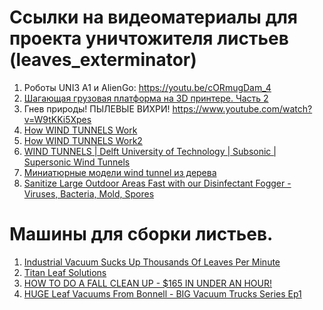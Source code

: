 # Ссылки на видеоматериалы для проекта уничтожителя листьев (leaves_exterminator)
1. Роботы UNI3 A1 и AlienGo: https://youtu.be/cORmugDam_4
2. [Шагающая грузовая платформа на 3D принтере. Часть 2](https://www.youtube.com/watch?v=C_nxCPMWlyc)
3. Гнев природы! ПЫЛЕВЫЕ ВИХРИ! https://www.youtube.com/watch?v=W9tKKi5Xpes
4. [How WIND TUNNELS Work](https://www.youtube.com/watch?v=KC0E0wU6inU)
5. [How WIND TUNNELS Work2](https://youtu.be/L1AYo9Mk1EI) 
6. [WIND TUNNELS | Delft University of Technology | Subsonic | Supersonic Wind Tunnels](https://www.youtube.com/watch?v=P0XzOsalLhk)
7. [Миниатюрные модели wind tunnel из дерева](https://www.youtube.com/watch?v=GrsXV_zD_Do)
8. [Sanitize Large Outdoor Areas Fast with our Disinfectant Fogger - Viruses, Bacteria, Mold, Spores](https://www.youtube.com/watch?v=t5CskRV05A0)

# Машины для сборки листьев.
1. [Industrial Vacuum Sucks Up Thousands Of Leaves Per Minute](https://www.youtube.com/watch?v=WeCmKPCtYLw)
2. [Titan Leaf Solutions](https://youtu.be/DYlqoOSGh_w)
3. [HOW TO DO A FALL CLEAN UP - $165 IN UNDER AN HOUR!](https://youtu.be/rxKeS-Bjc2s)
4. [HUGE Leaf Vacuums From Bonnell - BIG Vacuum Trucks Series Ep1](https://www.youtube.com/watch?v=Y9xnhKAuh_Y)

